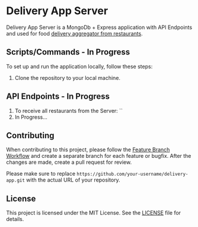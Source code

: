 # Delivery App Server

Delivery App Server is a MongoDb + Express application with API Endpoints and used for food [delivery aggregator from restaurants]().

## Scripts/Commands - In Progress

To set up and run the application locally, follow these steps:

1. Clone the repository to your local machine.

## API Endpoints - In Progress

1. To receive all restaurants from the Server: ``
2. In Progress...

## Contributing

When contributing to this project, please follow the [Feature Branch Workflow](https://www.atlassian.com/git/tutorials/comparing-workflows/feature-branch-workflow) and create a separate branch for each feature or bugfix. After the changes are made, create a pull request for review.

Please make sure to replace `https://github.com/your-username/delivery-app.git` with the actual URL of your repository.

## License

This project is licensed under the MIT License. See the [LICENSE](https://opensource.org/license/mit/) file for details.
